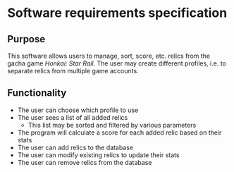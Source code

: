 # Software requirements specification

## Purpose

This software allows users to manage, sort, score, etc. relics from the gacha game *Honkai: Star Rail*. The user may create different profiles, i.e. to separate relics from multiple game accounts.

## Functionality

- The user can choose which profile to use
- The user sees a list of all added relics
  - This list may be sorted and filtered by various parameters
- The program will calculate a score for each added relic based on their stats
- The user can add relics to the database
- The user can modify existing relics to update their stats
- The user can remove relics from the database

